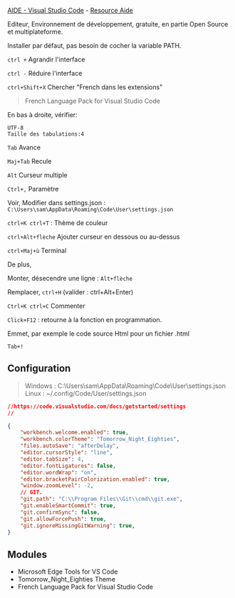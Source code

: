 [AIDE - Visual Studio Code](https://www.youtube.com/watch?v=eQUsUq_2AQU&list=PLrSOXFDHBtfEwFMZ1YIXgUqOFODGyo7tB&index=24) - 
[Resource Aide](https://github.com/jasonchampagne/FormationVideo/tree/master/Ressources/Aide)

Editeur, Environnement de développement, gratuite, en partie Open Source et multiplateforme.

Installer par défaut, pas besoin de cocher la variable PATH.

`ctrl +` Agrandir l'interface
	
`ctrl -` Réduire l'interface

`ctrl+Shift+X` Chercher "French dans les extensions"
> French Language Pack for Visual Studio Code

En bas à droite, vérifier:

	UTF-8
	Taille des tabulations:4

`Tab` Avance
	
`Maj+Tab` Recule

`Alt` Curseur multiple

`Ctrl+,` Paramètre
	
Voir,
Modifier dans settings.json : 
`C:\Users\sam\AppData\Roaming\Code\User\settings.json`

`ctrl+K ctrl+T` : Thème de couleur

`ctrl+Alt+flèche` Ajouter curseur en dessous ou au-dessus

`ctrl+Maj+ù` Terminal

De plus, 

Monter, désecendre une ligne : `Alt+flèche`
	
Remplacer, `ctrl+H` (valider : ctrl+Alt+Enter)

`Ctrl+K ctrl+C` Commenter
	
`Click+F12` : retourne à la fonction en programmation.
	
Emmet, par exemple le code source Html pour un fichier .html

	Tab+!

## Configuration

> Windows : C:\Users\sam\AppData\Roaming\Code\User\settings.json
> Linux : ~/.config/Code/User/settings.json

```json
//https://code.visualstudio.com/docs/getstarted/settings
//

{
    "workbench.welcome.enabled": true,
    "workbench.colorTheme": "Tomorrow_Night_Eighties",
    "files.autoSave": "afterDelay",
    "editor.cursorStyle": "line",
    "editor.tabSize": 4,
    "editor.fontLigatures": false,
    "editor.wordWrap": "on",
    "editor.bracketPairColorization.enabled": true,
    "window.zoomLevel": -2,
    // GIT.
    "git.path": "C:\\Program Files\\Git\\cmd\\git.exe",
    "git.enableSmartCommit": true,
    "git.confirmSync": false,
    "git.allowForcePush": true,
    "git.ignoreMissingGitWarning": true,
}
```

## Modules

+ Microsoft Edge Tools for VS Code
+ Tomorrow_Night_Eighties Theme
+ French Language Pack for Visual Studio Code